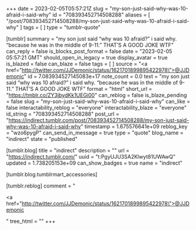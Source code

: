 +++
date = 2023-02-05T05:57:21Z
slug = "my-son-just-said-why-was-10-afraid-i-said-why"
id = "708393452714508288"
aliases = [ "/post/708393452714508288/my-son-just-said-why-was-10-afraid-i-said-why" ]
tags = [ ]
type = "tumblr-quote"

[tumblr]
summary = "my son just said “why was 10 afraid?” i said why. “because he was in the middle of 9-11.” THAT’S A GOOD JOKE WTF"
can_reply = false
is_blocks_post_format = false
date = "2023-02-05 05:57:21 GMT"
should_open_in_legacy = true
display_avatar = true
is_blazed = false
can_blaze = false
tags = [ ]
source = "<a href=\"http://twitter.com/JJDemonic/status/1621701899895422978\">@JJDemonic</a>"
id = 7.083934527145083e+17
note_count = 0.0
text = "my son just said “why was 10 afraid?” i said why. “because he was in the middle of 9-11.” THAT’S A GOOD JOKE WTF"
format = "html"
short_url = "https://tmblr.co/ZY3jbydKk1UEGi00"
can_reblog = false
is_blaze_pending = false
slug = "my-son-just-said-why-was-10-afraid-i-said-why"
can_like = false
interactability_reblog = "everyone"
interactability_blaze = "everyone"
id_string = "708393452714508288"
post_url = "https://indirect.tumblr.com/post/708393452714508288/my-son-just-said-why-was-10-afraid-i-said-why"
timestamp = 1.675576641e+09
reblog_key = "wzo6pygP"
can_send_in_message = true
type = "quote"
blog_name = "indirect"
state = "published"

[tumblr.blog]
title = "indirect"
description = ""
url = "https://indirect.tumblr.com/"
uuid = "t:PgyUJU3SA2Klwyt81UWAwQ"
updated = 1.738205153e+09
can_show_badges = true
name = "indirect"

[tumblr.blog.tumblrmart_accessories]

[tumblr.reblog]
comment = "<p><a href=\"http://twitter.com/JJDemonic/status/1621701899895422978\">@JJDemonic</a></p>"
tree_html = ""
+++
